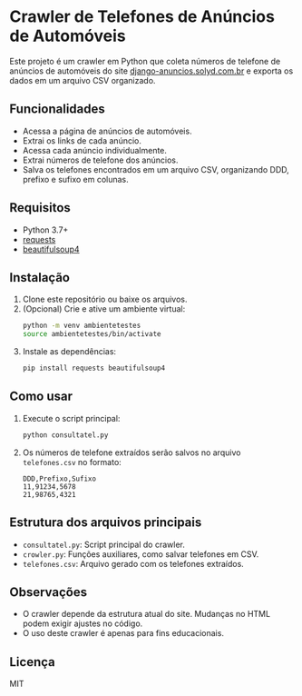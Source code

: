# Crawler de Telefones de Anúncios de Automóveis

Este projeto é um crawler em Python que coleta números de telefone de anúncios de automóveis do site [django-anuncios.solyd.com.br](https://django-anuncios.solyd.com.br) e exporta os dados em um arquivo CSV organizado.

## Funcionalidades

- Acessa a página de anúncios de automóveis.
- Extrai os links de cada anúncio.
- Acessa cada anúncio individualmente.
- Extrai números de telefone dos anúncios.
- Salva os telefones encontrados em um arquivo CSV, organizando DDD, prefixo e sufixo em colunas.

## Requisitos

- Python 3.7+
- [requests](https://pypi.org/project/requests/)
- [beautifulsoup4](https://pypi.org/project/beautifulsoup4/)

## Instalação

1. Clone este repositório ou baixe os arquivos.
2. (Opcional) Crie e ative um ambiente virtual:
   ```bash
   python -m venv ambientetestes
   source ambientetestes/bin/activate
   ```
3. Instale as dependências:
   ```bash
   pip install requests beautifulsoup4
   ```

## Como usar

1. Execute o script principal:
   ```bash
   python consultatel.py
   ```
2. Os números de telefone extraídos serão salvos no arquivo `telefones.csv` no formato:
   ```
   DDD,Prefixo,Sufixo
   11,91234,5678
   21,98765,4321
   ```

## Estrutura dos arquivos principais

- `consultatel.py`: Script principal do crawler.
- `crowler.py`: Funções auxiliares, como salvar telefones em CSV.
- `telefones.csv`: Arquivo gerado com os telefones extraídos.

## Observações

- O crawler depende da estrutura atual do site. Mudanças no HTML podem exigir ajustes no código.
- O uso deste crawler é apenas para fins educacionais.

## Licença

MIT 
